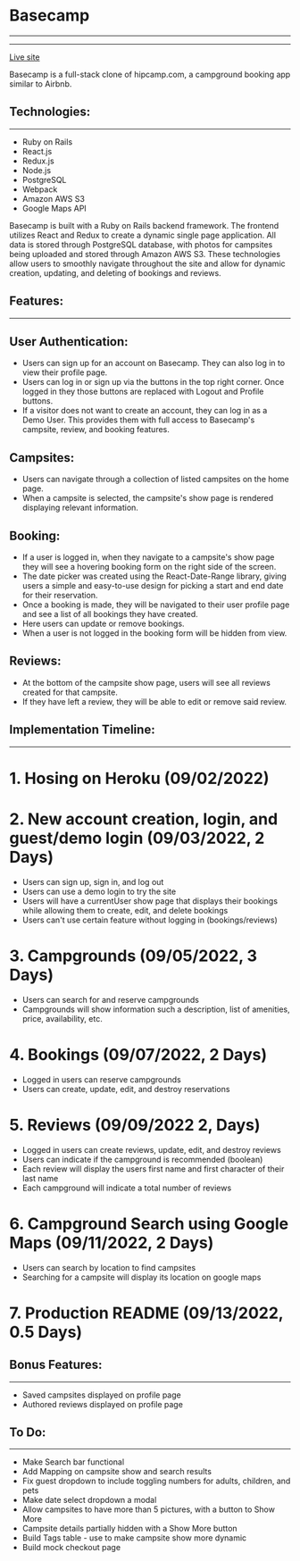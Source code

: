 # Basecamp
---
---

[Live site](https://base-camp.herokuapp.com/)

Basecamp is a full-stack clone of hipcamp.com, a campground booking app similar to Airbnb.


Technologies:
---
---

* Ruby on Rails
* React.js
* Redux.js
* Node.js
* PostgreSQL
* Webpack
* Amazon AWS S3
* Google Maps API

Basecamp is built with a Ruby on Rails backend framework. The frontend utilizes React and Redux to create a dynamic single page application. All data is stored through PostgreSQL database, with photos for campsites being uploaded and stored through Amazon AWS S3. These technologies allow users to smoothly navigate throughout the site and allow for dynamic creation, updating, and deleting of bookings and reviews.


Features:
---
---

User Authentication:
---

* Users can sign up for an account on Basecamp. They can also log in to view their profile page.
* Users can log in or sign up via the buttons in the top right corner. Once logged in they those buttons are replaced with Logout and Profile buttons. 
* If a visitor does not want to create an account, they can log in as a Demo User. This provides them with full access to Basecamp's campsite, review, and booking features.


Campsites:
---

* Users can navigate through a collection of listed campsites on the home page.
* When a campsite is selected, the campsite's show page is rendered displaying relevant information.


Booking:
---

* If a user is logged in, when they navigate to a campsite's show page they will see a hovering booking form on the right side of the screen.
* The date picker was created using the React-Date-Range library, giving users a simple and easy-to-use design for picking a start and end date for their reservation.
* Once a booking is made, they will be navigated to their user profile page and see a list of all bookings they have created.
* Here users can update or remove bookings.
* When a user is not logged in the booking form will be hidden from view.

Reviews:
---

* At the bottom of the campsite show page, users will see all reviews created for that campsite.
* If they have left a review, they will be able to edit or remove said review.


Implementation Timeline:
---
---

# 1. Hosing on Heroku (09/02/2022)

# 2. New account creation, login, and guest/demo login (09/03/2022, 2 Days)
* Users can sign up, sign in, and log out
* Users can use a demo login to try the site
* Users will have a currentUser show page that displays their bookings while allowing them to create, edit, and delete bookings
* Users can't use certain feature without logging in (bookings/reviews)

# 3. Campgrounds (09/05/2022, 3 Days)
* Users can search for and reserve campgrounds
* Campgrounds will show information such a description, list of amenities, price, availability, etc.

# 4. Bookings (09/07/2022, 2 Days)
* Logged in users can reserve campgrounds
* Users can create, update, edit, and destroy reservations

# 5. Reviews (09/09/2022 2, Days)
* Logged in users can create reviews, update, edit, and destroy reviews
* Users can indicate if the campground is recommended (boolean)
* Each review will display the users first name and first character of their last name
* Each campground will indicate a total number of reviews 

# 6. Campground Search using Google Maps (09/11/2022, 2 Days)
* Users can search by location to find campsites
* Searching for a campsite will display its location on google maps

# 7. Production README (09/13/2022, 0.5 Days) 


Bonus Features:
---
---

* Saved campsites displayed on profile page
* Authored reviews displayed on profile page


To Do:
---
---

* Make Search bar functional
* Add Mapping on campsite show and search results
* Fix guest dropdown to include toggling numbers for adults, children, and pets
* Make date select dropdown a modal
* Allow campsites to have more than 5 pictures, with a button to Show More
* Campsite details partially hidden with a Show More button
* Build Tags table - use to make campsite show more dynamic
* Build mock checkout page
